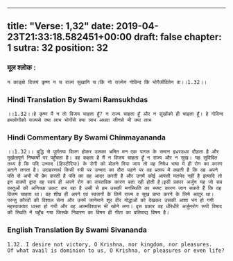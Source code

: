 
---
title: "Verse: 1,32"
date: 2019-04-23T21:33:18.582451+00:00
draft: false
chapter: 1
sutra: 32
position: 32
---
### मूल श्लोक :
```
न काङ्क्षे विजयं कृष्ण न च राज्यं सुखानि च।किं नो राज्येन गोविन्द किं भोगैर्जीवितेन वा।।1.32।।

```

### Hindi Translation By Swami Ramsukhdas
```
।।1.32।।हे कृष्ण मैं न तो विजय चाहता हूँ? न राज्य चाहता हूँ और न सुखोंको ही चाहता हूँ। हे गोविन्द हमलोगोंको राज्यसे क्या लाभ भोगोंसे क्या लाभ अथवा जीनसे भी क्या लाभ

```

### Hindi Commentary By Swami Chinmayananda
```
।।1.32।। बुद्धि से पूर्णतया विलग होकर उसका भ्रमित मन एक पागल के समान इधरउधर दौड़ता है और मूर्खतापूर्ण निष्कर्षों पर पहुँचता है। वह कहता है मैं न विजय चाहता हूँ न राज्य और न सुख। यह सुविदित तथ्य है कि यदि उन्माद (हिस्टीरिया) के रोगी को बोलने दिया जाय तो वह निषेध भाषा में ही रोग का कारण बताने लगता है। उदाहरणार्थ किसी स्त्री पर उन्माद का दौरा पड़ने पर वह प्रलाप में कहती है कि वह अपने पति से अभी भी प्रेम करती है पति का वह आदर करती है और उनमें कोई आपसी मतभेद नहीं है इत्यादि तो इन वाक्यों द्वारा वह स्वयं ही अपने रोग का वास्तविक कारण बता रही होती है।इसी प्रकार अर्जुन यह जो सब वस्तुओं की अनिच्छा प्रकट कर रहा है उसी से हम उसकी मनस्थिति का स्पष्ट कारण जान सकते हैं कि वह विजय चाहता था। वह शीघ्र ही अपने एवं स्वजनों के लिये राज्य व सुख प्राप्त करने के लिये आतुर था। परन्तु कौरवों की विशाल सेना और उनमें जानेमाने शूर वीर योद्धाओं को देखकर उसकी आशा भंग हो गयी महत्त्वाकांक्षा ध्वस्त हो गयी और वह आत्मविश्वास भी खोने लगा। इस प्रकार वह धीरेधीरे अर्जुनरोग रूपी विषाद की स्थिति में पहुँच गया जिसके निवारण का विषय ही गीता का प्रतिपाद्य विषय है।

```

### English Translation By Swami  Sivananda
```
1.32. I desire not victory, O Krishna, nor kingdom, nor pleasures.
Of what avail is dominion to us, O Krishna, or pleasures or even life?

```

